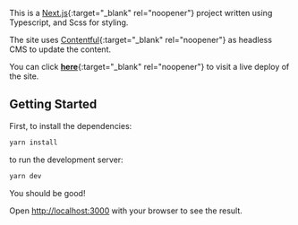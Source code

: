 This is a [Next.js](https://nextjs.org/){:target="_blank" rel="noopener"} project written using Typescript, and Scss for styling.

The site uses [Contentful](https://www.contentful.com/){:target="_blank" rel="noopener"} as headless CMS to update the content.

You can click [**here**](https://jm-tau.vercel.app/){:target="_blank" rel="noopener"} to visit a live deploy of the site.

## Getting Started

First, to install the dependencies:

```bash
yarn install
```

to run the development server:

```bash
yarn dev
```

You should be good!

Open [http://localhost:3000](http://localhost:3000) with your browser to see the result.


